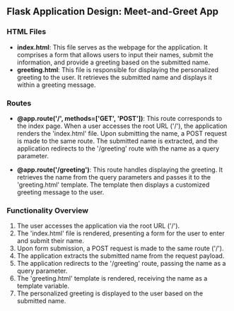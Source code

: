 ## Flask Application Design: Meet-and-Greet App

### HTML Files

- **index.html**: This file serves as the webpage for the application. It comprises a form that allows users to input their names, submit the information, and provide a greeting based on the submitted name.
- **greeting.html**: This file is responsible for displaying the personalized greeting to the user. It retrieves the submitted name and displays it within a greeting message.

### Routes

- **@app.route('/', methods=['GET', 'POST'])**: This route corresponds to the index page. When a user accesses the root URL ('/'), the application renders the 'index.html' file. Upon submitting the name, a POST request is made to the same route. The submitted name is extracted, and the application redirects to the '/greeting' route with the name as a query parameter.

- **@app.route('/greeting')**: This route handles displaying the greeting. It retrieves the name from the query parameters and passes it to the 'greeting.html' template. The template then displays a customized greeting message to the user.

### Functionality Overview

1. The user accesses the application via the root URL ('/').
2. The 'index.html' file is rendered, presenting a form for the user to enter and submit their name.
3. Upon form submission, a POST request is made to the same route ('/').
4. The application extracts the submitted name from the request payload.
5. The application redirects to the '/greeting' route, passing the name as a query parameter.
6. The 'greeting.html' template is rendered, receiving the name as a template variable.
7. The personalized greeting is displayed to the user based on the submitted name.